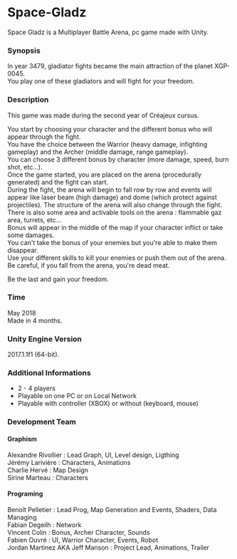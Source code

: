 # Space-Gladz

Space Gladz is a Multiplayer Battle Arena, pc game made with Unity.

### Synopsis
In year 3479, gladiator fights became the main attraction of the planet XGP-0045.\
You play one of these gladiators and will fight for your freedom.

### Description
This game was made during the second year of Créajeux cursus.

You start by choosing your character and the different bonus who will appear through the fight.\
You have the choice between the Warrior (heavy damage, infighting gameplay) and the Archer (middle damage, range gameplay).\
You can choose 3 different bonus by character (more damage, speed, burn shot, etc...).\
Once the game started, you are placed on the arena (procedurally generated) and the fight can start.\
During the fight, the arena will begin to fall row by row and events will appear like laser beam (high damage) and dome (which protect against projectiles). The structure of the arena will also change through the fight.\
There is also some area and activable tools on the arena : flammable gaz area, turrets, etc...\
Bonus will appear in the middle of the map if your character inflict or take some damages.\
You can't take the bonus of your enemies but you're able to make them disappear.\
Use your different skills to kill your enemies or push them out of the arena.\
Be careful, if you fall from the arena, you're dead meat.

Be the last and gain your freedom.

### Time
May 2018\
Made in 4 months.

### Unity Engine Version
2017.1.1f1 (64-bit).

### Additional Informations
- 2 - 4 players
- Playable on one PC or on Local Network
- Playable with controller (XBOX) or without (keyboard, mouse)

### Development Team
#### Graphism
Alexandre Rivollier : Lead Graph, UI, Level design, Ligthing\
Jérémy Larivière : Characters, Animations\
Charlie Hervé : Map Design\
Sirine Marteau : Characters

#### Programing
Benoît Pelletier : Lead Prog, Map Generation and Events, Shaders, Data Managing\
Fabian Degeilh : Network\
Vincent Colin : Bonus, Archer Character, Sounds\
Fabien Ouvré : UI, Warrior Character, Events, Robot\
Jordan Martinez AKA Jeff Manson : Project Lead, Animations, Trailer

